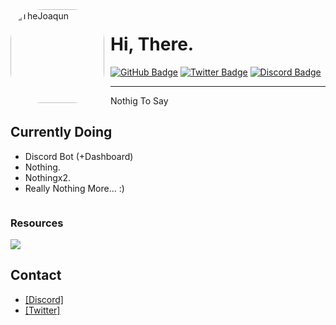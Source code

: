 <img width="150" height="150" align="left" style="float: left; margin: 0 10px 0 0; border-radius: 50px 50px 50px 50px;" alt="TheJoaqun" src="https://avatars.githubusercontent.com/u/69177565?v=4">

# Hi, There.

<div>
  <a href="https://github.com/thejoaqun"><img src="https://img.shields.io/badge/-Github-000000?style=flat-square&labelColor=000000&logo=Github&logoColor=white&link=https://github.com/thejoaqun" alt="GitHub Badge"/></a>
  <a href="https://twitter.com/thejoaqun"><img src="https://img.shields.io/badge/-Twitter-000000?style=flat-square&labelColor=000000&logo=twitter&logoColor=white&link=https://twitter.com/izakdvlpr" alt="Twitter Badge"/></a>
  <a href="https://discord.com/users/899400183396302918"><img src="https://img.shields.io/badge/-Discord-000000?style=flat-square&labelColor=000000&logo=discord&logoColor=white&link=https://discord.com/users/899400183396302918" alt="Discord Badge"/></a>
</div>

---

Nothig To Say

## Currently Doing

- Discord Bot (+Dashboard)
- Nothing.
- Nothingx2.
- Really Nothing More... :)

<div align="auto" style="display: inline-block;">
   <h3 align="auto">Resources</h1>
    <img src="https://skillicons.dev/icons?i=git,js,ts,bots,mongodb,vscode,lua,nodejs,powershell,markdown" />
</div>

## Contact

- [[Discord]](https://discord.com/users/899400183396302918)
- [[Twitter]](https://twitter.com/thejoaqun)
